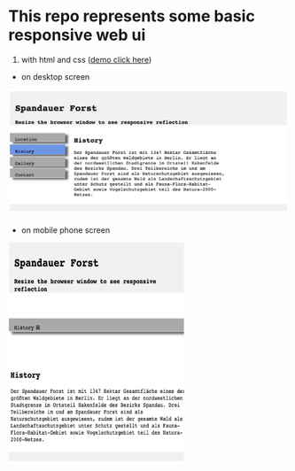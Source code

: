 # This repo represents some basic responsive web ui 

1. with html and css ([demo click here](https://xs-hua.github.io/responsive-webui/index-01.html))

- on desktop screen

![normal screen](./images/index-01-normal-screen.png)

- on mobile phone screen

<img src="./images/index-01-small-screen.png" width='320' height='400'/>
